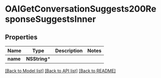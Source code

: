 # OAIGetConversationSuggests200ResponseSuggestsInner

## Properties
Name | Type | Description | Notes
------------ | ------------- | ------------- | -------------
**name** | **NSString*** |  | 

[[Back to Model list]](../README.md#documentation-for-models) [[Back to API list]](../README.md#documentation-for-api-endpoints) [[Back to README]](../README.md)


